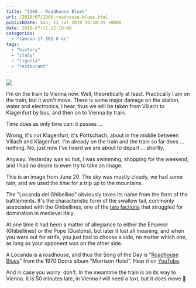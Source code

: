 ```yaml
---
title: "1366 - Roadhouse Blues"
url: /2010/07/1366-roadhouse-blues.html
publishDate: Sun, 11 Jul 2010 20:10:49 +0000
date: 2010-07-11 22:10:49
categories: 
  - "tamron-17-502-8-vc"
tags: 
  - "history"
  - "italy"
  - "liguria"
  - "restaurant"
---
```

<a target="_blank" href="https://d25zfm9zpd7gm5.cloudfront.net/1200x1200/2010/20100620_110138_ps.jpg"><img src="https://d25zfm9zpd7gm5.cloudfront.net/0600x0600/2010/20100620_110138_ps.jpg" /></a>

I'm on the train to Vienna now. Well, theoretically at least. Practically I am on the train, but it won't move. There is some major damage on the station, water and electronics, I hear, thus we will be taken from Villach to Klagenfurt by bus, and then on to Vienna by train.

Time does as only time can: it passes ...

Wrong, it's not Klagenfurt, it's Pörtschach, about in the middle between Villach and Klagenfurt. I'm already on the train and the train so far does ... nothing. No, just now I've heard we are about to depart ... shortly. 

Anyway. Yesterday was so hot, I was swimming, shopping for the weekend, and I had no desire to even try to take an image. 

This is an image from June 20. The sky was mostly cloudy, we had some rain, and we used the time for a trip up to the mountains.

The "Locanda del Ghibellino" obviously takes its name from the form of the battlements. It's the characteristic form of the swallow tail, commonly associated with the Ghibellines, one of the <a target="_blank" href="http://en.wikipedia.org/wiki/Guelphs_and_Ghibellines">two factions</a> that struggled for domination in medieval Italy. 

 At one time it had been a matter of allegiance to either the Emperor (Ghibellines) or the Pope (Guelphs), but later it lost all meaning, and when you were out for strife, you just had to choose a side, no matter which one, as long as your opponent was on the other side.

A Locanda is a roadhouse, and thus the Song of the Day is "<a target="_blank" href="http://www.lyricsmode.com/lyrics/d/doors/roadhouse_blues_live.html">Roadhouse Blues</a>" from the 1970 Doors album "Morrison Hotel". Hear it on <a target="_blank" href="http://www.youtube.com/watch?v=xPk3-GmPRnY">YouTube</a>.

And in case you worry: don't. In the meantime the train is on its way to Vienna. It is 50 minutes late, in Vienna I will need a taxi, but it does move 🙂
